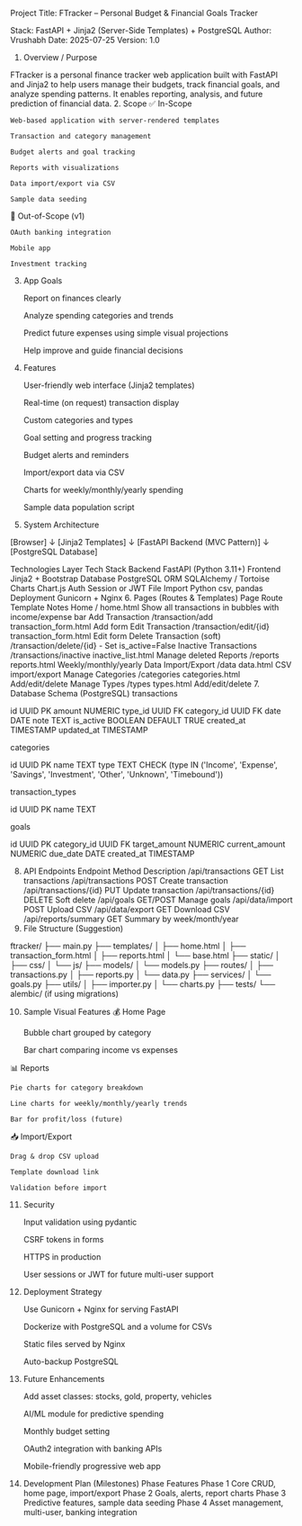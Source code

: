 Project Title: FTracker – Personal Budget & Financial Goals Tracker

Stack: FastAPI + Jinja2 (Server-Side Templates) + PostgreSQL
Author: Vrushabh
Date: 2025-07-25
Version: 1.0
1. Overview / Purpose

FTracker is a personal finance tracker web application built with FastAPI and Jinja2 to help users manage their budgets, track financial goals, and analyze spending patterns. It enables reporting, analysis, and future prediction of financial data.
2. Scope
✅ In-Scope

    Web-based application with server-rendered templates

    Transaction and category management

    Budget alerts and goal tracking

    Reports with visualizations

    Data import/export via CSV

    Sample data seeding

🚫 Out-of-Scope (v1)

    OAuth banking integration

    Mobile app

    Investment tracking

3. App Goals

    Report on finances clearly

    Analyze spending categories and trends

    Predict future expenses using simple visual projections

    Help improve and guide financial decisions

4. Features

    User-friendly web interface (Jinja2 templates)

    Real-time (on request) transaction display

    Custom categories and types

    Goal setting and progress tracking

    Budget alerts and reminders

    Import/export data via CSV

    Charts for weekly/monthly/yearly spending

    Sample data population script

5. System Architecture

[Browser]
   ↓
[Jinja2 Templates]
   ↓
[FastAPI Backend (MVC Pattern)]
   ↓
[PostgreSQL Database]

Technologies
Layer	Tech Stack
Backend	FastAPI (Python 3.11+)
Frontend	Jinja2 + Bootstrap
Database	PostgreSQL
ORM	SQLAlchemy / Tortoise
Charts	Chart.js
Auth	Session or JWT
File Import	Python csv, pandas
Deployment	Gunicorn + Nginx
6. Pages (Routes & Templates)
Page	Route	Template	Notes
Home	/	home.html	Show all transactions in bubbles with income/expense bar
Add Transaction	/transaction/add	transaction_form.html	Add form
Edit Transaction	/transaction/edit/{id}	transaction_form.html	Edit form
Delete Transaction (soft)	/transaction/delete/{id}	-	Set is_active=False
Inactive Transactions	/transactions/inactive	inactive_list.html	Manage deleted
Reports	/reports	reports.html	Weekly/monthly/yearly
Data Import/Export	/data	data.html	CSV import/export
Manage Categories	/categories	categories.html	Add/edit/delete
Manage Types	/types	types.html	Add/edit/delete
7. Database Schema (PostgreSQL)
transactions

id UUID PK
amount NUMERIC
type_id UUID FK
category_id UUID FK
date DATE
note TEXT
is_active BOOLEAN DEFAULT TRUE
created_at TIMESTAMP
updated_at TIMESTAMP

categories

id UUID PK
name TEXT
type TEXT CHECK (type IN ('Income', 'Expense', 'Savings', 'Investment', 'Other', 'Unknown', 'Timebound'))

transaction_types

id UUID PK
name TEXT

goals

id UUID PK
category_id UUID FK
target_amount NUMERIC
current_amount NUMERIC
due_date DATE
created_at TIMESTAMP

8. API Endpoints
Endpoint	Method	Description
/api/transactions	GET	List transactions
/api/transactions	POST	Create transaction
/api/transactions/{id}	PUT	Update transaction
/api/transactions/{id}	DELETE	Soft delete
/api/goals	GET/POST	Manage goals
/api/data/import	POST	Upload CSV
/api/data/export	GET	Download CSV
/api/reports/summary	GET	Summary by week/month/year
9. File Structure (Suggestion)

ftracker/
├── main.py
├── templates/
│   ├── home.html
│   ├── transaction_form.html
│   ├── reports.html
│   └── base.html
├── static/
│   ├── css/
│   └── js/
├── models/
│   └── models.py
├── routes/
│   ├── transactions.py
│   ├── reports.py
│   └── data.py
├── services/
│   └── goals.py
├── utils/
│   ├── importer.py
│   └── charts.py
├── tests/
└── alembic/ (if using migrations)

10. Sample Visual Features
💰 Home Page

    Bubble chart grouped by category

    Bar chart comparing income vs expenses

📊 Reports

    Pie charts for category breakdown

    Line charts for weekly/monthly/yearly trends

    Bar for profit/loss (future)

📥 Import/Export

    Drag & drop CSV upload

    Template download link

    Validation before import

11. Security

    Input validation using pydantic

    CSRF tokens in forms

    HTTPS in production

    User sessions or JWT for future multi-user support

12. Deployment Strategy

    Use Gunicorn + Nginx for serving FastAPI

    Dockerize with PostgreSQL and a volume for CSVs

    Static files served by Nginx

    Auto-backup PostgreSQL

13. Future Enhancements

    Add asset classes: stocks, gold, property, vehicles

    AI/ML module for predictive spending

    Monthly budget setting

    OAuth2 integration with banking APIs

    Mobile-friendly progressive web app

14. Development Plan (Milestones)
Phase	Features
Phase 1	Core CRUD, home page, import/export
Phase 2	Goals, alerts, report charts
Phase 3	Predictive features, sample data seeding
Phase 4	Asset management, multi-user, banking integration
